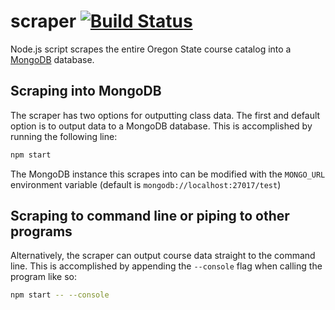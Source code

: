 # scraper [![Build Status](https://travis-ci.org/classmere/scraper.svg?branch=master)](https://travis-ci.org/classmere/scraper)

Node.js script scrapes the entire Oregon State course catalog into a 
[MongoDB](https://www.mongodb.com/) database.

## Scraping into MongoDB
The scraper has two options for outputting class data. The first and default 
option is to output data to a MongoDB database. This is accomplished by running 
the following line:

```bash
npm start
```

The MongoDB instance this scrapes into can be modified with the `MONGO_URL` 
environment variable (default is `mongodb://localhost:27017/test`)

## Scraping to command line or piping to other programs
Alternatively, the scraper can output course data straight to the command line.
This is accomplished by appending the `--console` flag when calling the program like so:

```bash
npm start -- --console
```
